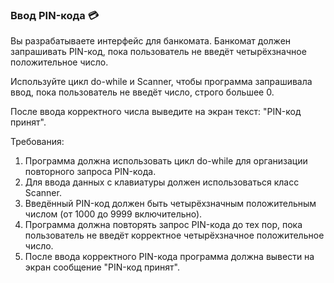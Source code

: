 
### Ввод PIN-кода 💳

Вы разрабатываете интерфейс для банкомата. Банкомат должен запрашивать PIN-код, пока пользователь не введёт четырёхзначное положительное число.

Используйте цикл do-while и Scanner, чтобы программа запрашивала ввод, пока пользователь не введёт число, строго большее 0.

После ввода корректного числа выведите на экран текст: "PIN-код принят".

Требования:
1. Программа должна использовать цикл do-while для организации повторного запроса PIN-кода. 
2. Для ввода данных с клавиатуры должен использоваться класс Scanner. 
3. Введённый PIN-код должен быть четырёхзначным положительным числом (от 1000 до 9999 включительно). 
4. Программа должна повторять запрос PIN-кода до тех пор, пока пользователь не введёт корректное четырёхзначное положительное число. 
5. После ввода корректного PIN-кода программа должна вывести на экран сообщение "PIN-код принят".